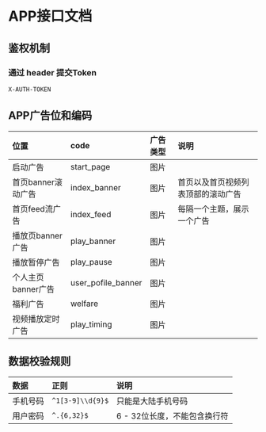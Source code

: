 # APP接口文档

## 鉴权机制
### 通过 header 提交Token
```
X-AUTH-TOKEN
```

## APP广告位和编码

| 位置 | code | 广告类型 |说明|
| :-----| :---- | :---- | :---- |
| 启动广告 | start_page | 图片 | |
| 首页banner滚动广告 | index_banner | 图片 | 首页以及首页视频列表顶部的滚动广告|
| 首页feed流广告 | index_feed | 图片 |每隔一个主题，展示一个广告|
| 播放页banner广告 | play_banner | 图片 | |
| 播放暂停广告 | play_pause | 图片 | |
| 个人主页banner广告 | user_pofile_banner | 图片 | |
| 福利广告|welfare|图片||
| 视频播放定时广告|play_timing|图片||

## 数据校验规则

| 数据 | 正则 | 说明|
| :-----| :---- | :---- |
| 手机号码 | `^1[3-9]\\d{9}$` | 只能是大陆手机号码 |
| 用户密码 | `^.{6,32}$` | 6 - 32位长度，不能包含换行符 |

